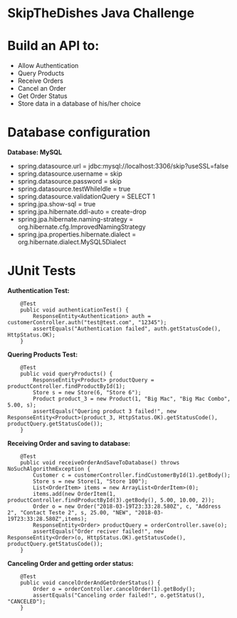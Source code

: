 # SkipTheDishes Java Challenge

# Build an API to:
	
		
*   Allow Authentication
*   Query Products
*	Receive Orders
*	Cancel an Order
*	Get Order Status
*	Store data in a database of his/her choice
	
# Database configuration

**Database: MySQL**
*	spring.datasource.url = jdbc:mysql://localhost:3306/skip?useSSL=false
*	spring.datasource.username = skip
*	spring.datasource.password = skip
*	spring.datasource.testWhileIdle = true
*	spring.datasource.validationQuery = SELECT 1
*	spring.jpa.show-sql = true
*	spring.jpa.hibernate.ddl-auto = create-drop
*	spring.jpa.hibernate.naming-strategy = org.hibernate.cfg.ImprovedNamingStrategy
*	spring.jpa.properties.hibernate.dialect = org.hibernate.dialect.MySQL5Dialect

	
# JUnit Tests

**Authentication Test:**
	
		@Test
		public void authenticationTest() {
			ResponseEntity<Authentication> auth = customerController.auth("test@test.com", "12345");
			assertEquals("Authentication failed", auth.getStatusCode(), HttpStatus.OK);
		}
	
**Quering Products Test:**
	
		@Test
		public void queryProducts() {
			ResponseEntity<Product> productQuery = productController.findProductById(1);
			Store s = new Store(6, "Store 6");
			Product product_3 = new Product(1, "Big Mac", "Big Mac Combo", 5.00, s);
			assertEquals("Quering product 3 failed!", new ResponseEntity<Product>(product_3, HttpStatus.OK).getStatusCode(), 		productQuery.getStatusCode());
		}

**Receiving Order and saving to database:**
	
		@Test
		public void receiveOrderAndSaveToDatabase() throws NoSuchAlgorithmException {
			Customer c = customerController.findCustomerById(1).getBody();
			Store s = new Store(1, "Store 100");
			List<OrderItem> items = new ArrayList<OrderItem>(0);
			items.add(new OrderItem(1, productController.findProductById(3).getBody(), 5.00, 10.00, 2));
			Order o = new Order("2018-03-19T23:33:28.580Z", c, "Address 2", "Contact Teste 2", s, 25.00, "NEW", "2018-03-19T23:33:28.580Z",items);
			ResponseEntity<Order> productQuery = orderController.save(o);
			assertEquals("Order reciver failed!", new ResponseEntity<Order>(o, HttpStatus.OK).getStatusCode(), productQuery.getStatusCode());
		}
	
**Canceling Order and getting order status:**
	
		@Test
		public void cancelOrderAndGetOrderStatus() {
			Order o = orderController.cancelOrder(1).getBody();
			assertEquals("Canceling order failed!", o.getStatus(), "CANCELED");
		}

